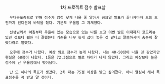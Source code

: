 <center>1차 프로젝트 점수 발표날</center>

      무대공포증으로 인해 점수가 엄청 낮게 나올 줄 알아서 금요일 발표가 끝나자마자 오늘 오전까지 컨디션이 바닥을 쳤다. 기분도 우울함 그 자체였다. 

      선생님께서 아침부터 우울해 있는 모습으로 있는 나를 보고 이번 발표 이때까지 코드리뷰 있던 것보다 훨씬 더 잘했는데 기준을 너무 높게 잡아 놓은 것 같다고 말씀하시며 충분히 잘했다라고 말했다.

      오후에 점수가 나왔다. 예상 외로 점수가 높게 나왔다. 나는 40-50점이 나올 것 같았지만 현실은 68점이 나왔다. 1등은 72.3점으로 별로 차이가 나지 않았다. 그리고 예상보다 높은 점수에 난 우울함에서 벗어났다.

      난 또 하나의 목표가 생겼다. 2차 때는 75점 이상을 받고 싶어졌다. 아니 열심히 해서 목표점수를 꼭 받고 말 것이다.      
